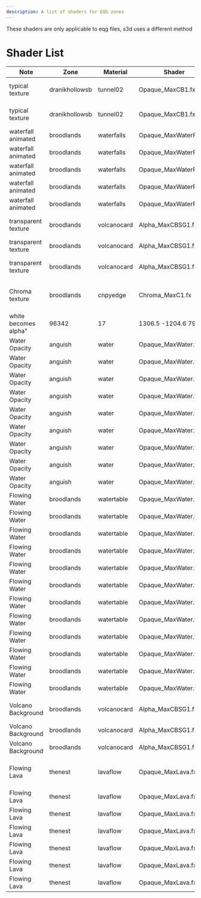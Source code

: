 ```yaml
---
description: A list of shaders for EQG zones
---
```


These shaders are only applicable to eqg files, s3d uses a different method



# Shader List

|Note|Zone|Material|Shader|Property|Type|Value|Descrption|Triangle|Bits|Location
|---|---|---|---|---|---|---|---|---|---|---
typical texture|dranikhollowsb|tunnel02|Opaque_MaxCB1.fx|e_TextureDiffuse0|2|sp_tunn05.dds|generic texture|1|17|-61.324 256.222 2.408
typical texture|dranikhollowsb|tunnel02|Opaque_MaxCB1.fx|e_TextureNormal0|2|sp_tunn05_n.dds|generic texture|1|17|-61.324 256.222 2.408
waterfall animated|broodlands|waterfalls|Opaque_MaxWaterFall.fx|e_TextureDiffuse0|2|wtr_waterfall_tile.dds|generic texture
waterfall animated|broodlands|waterfalls|Opaque_MaxWaterFall.fx|e_fSlide1X|0|-0.12|movement of waterfall
waterfall animated|broodlands|waterfalls|Opaque_MaxWaterFall.fx|e_fSlide1Y|0|-0.32|movement of waterfall
waterfall animated|broodlands|waterfalls|Opaque_MaxWaterFall.fx|e_fSlide2X|0|0|movement of waterfall
waterfall animated|broodlands|waterfalls|Opaque_MaxWaterFall.fx|e_fSlide2Y|0|-0.5|movement of waterfall
transparent texture|broodlands|volcanocard|Alpha_MaxCBSG1.fx|e_fShininess0|0|1|picture of volcano in bg
transparent texture|broodlands|volcanocard|Alpha_MaxCBSG1.fx|e_TextureDiffuse0|2|volcano_card_c.dds|
transparent texture|broodlands|volcanocard|Alpha_MaxCBSG1.fx|e_TextureNormal0|2|volcano_card_1g_n.dds|lava normal effect?
Chroma texture|broodlands|cnpyedge|Chroma_MaxC1.fx|e_TextureDiffuse0|2|swmp_canopy_trim.dds|"way to use opacity maps,
 white becomes alpha"|96342|17|1306.5 -1204.6 79.4
 Water Opacity|anguish|water|Opaque_MaxWater.fx|e_TextureDiffuse0|2|ra_watertest_c_01.dds
Water Opacity|anguish|water|Opaque_MaxWater.fx|e_TextureNormal0|2|water_n.dds
Water Opacity|anguish|water|Opaque_MaxWater.fx|e_TextureEnvironment0|2|water_e.dds
Water Opacity|anguish|water|Opaque_MaxWater.fx|e_fFresnelBias|0|0.17
Water Opacity|anguish|water|Opaque_MaxWater.fx|e_fFresnelPower|0|10
Water Opacity|anguish|water|Opaque_MaxWater.fx|e_fWaterColor1|3|255 0 0 21
Water Opacity|anguish|water|Opaque_MaxWater.fx|e_fWaterColor2|3|255 0 30 23
Water Opacity|anguish|water|Opaque_MaxWater.fx|e_fReflectionAmount|0|0.5
Water Opacity|anguish|water|Opaque_MaxWater.fx|e_fReflectionColor|3|255 255 255 255
Flowing Water|broodlands|watertable|Opaque_MaxWater.fx|e_TextureNormal0|2|rc_cavewater_n.dds
Flowing Water|broodlands|watertable|Opaque_MaxWater.fx|e_TextureEnvironment0|2|ra_watertest_e_01.dds
Flowing Water|broodlands|watertable|Opaque_MaxWater.fx|e_fFresnelBias|0|0.06
Flowing Water|broodlands|watertable|Opaque_MaxWater.fx|e_fFresnelPower|0|6.35
Flowing Water|broodlands|watertable|Opaque_MaxWater.fx|e_fWaterColor1|3|255 61 93 100
Flowing Water|broodlands|watertable|Opaque_MaxWater.fx|e_fWaterColor2|3|255 96 151 166
Flowing Water|broodlands|watertable|Opaque_MaxWater.fx|e_fReflectionAmount|0|0.01
Flowing Water|broodlands|watertable|Opaque_MaxWater.fx|e_fReflectionColor|3|255 255 255 255
Flowing Water|broodlands|watertable|Opaque_MaxWater.fx|e_fSlide1X|0|0.04
Flowing Water|broodlands|watertable|Opaque_MaxWater.fx|e_fSlide1Y|0|0.04
Flowing Water|broodlands|watertable|Opaque_MaxWater.fx|e_fSlide2X|0|0.03
Flowing Water|broodlands|watertable|Opaque_MaxWater.fx|e_fSlide2Y|0|0.03
Volcano Background|broodlands|volcanocard|Alpha_MaxCBSG1.fx|e_fShininess0|0|1||110911|Permeable,  23|-2096.9 -1309.6 28
Volcano Background|broodlands|volcanocard|Alpha_MaxCBSG1.fx|e_TextureDiffuse0|2|volcano_card_c.dds||||
Volcano Background|broodlands|volcanocard|Alpha_MaxCBSG1.fx|e_TextureNormal0|2|volcano_card_1g_n.dds||||
Flowing Lava|thenest|lavaflow|Opaque_MaxLava.fx|e_TextureDiffuse0|2|kl_lavaTop_c.dds|Flowing lava, in X direction only|308920|19|36.742 -2270.422 -477.900
Flowing Lava|thenest|lavaflow|Opaque_MaxLava.fx|e_TextureDiffuse1|2|kl_lavaBottom_c.dds||||
Flowing Lava|thenest|lavaflow|Opaque_MaxLava.fx|e_TextureNormal0|2|kl_lava_n.dds||||
Flowing Lava|thenest|lavaflow|Opaque_MaxLava.fx|e_fSlide1X|0|0.3||||
Flowing Lava|thenest|lavaflow|Opaque_MaxLava.fx|e_fSlide1Y|0|0||||
Flowing Lava|thenest|lavaflow|Opaque_MaxLava.fx|e_fSlide2X|0|0.2||||
Flowing Lava|thenest|lavaflow|Opaque_MaxLava.fx|e_fSlide2Y|0|0